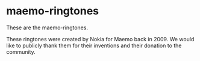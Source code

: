 maemo-ringtones
===============

These are the maemo-ringtones.

These ringtones were created by Nokia for Maemo back in 2009. We would like to
publicly thank them for their inventions and their donation to the community.
